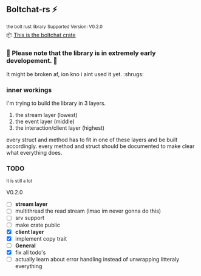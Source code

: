 ## Boltchat-rs ⚡️
<sup>the bolt rust library</sup>
<sup>Supported Version: V0.2.0</sup><br>
📦 [This is the boltchat crate]("https://crates.io/crates/boltchat")

### 🚧 Please note that the library is in extremely early developement. 🚧
It might be broken af, ion kno i aint used it yet. :shrugs:

### inner workings
I'm trying to build the library in 3 layers.

1. the stream layer (lowest)
2. the event layer (middle)
3. the interaction/client layer (highest)

every struct and method has to fit in one of these layers and be built accordingly.
every method and struct should be documented to make clear what everything does.

### TODO
<sup>It is still a lot</sup>

V0.2.0
- [ ] <b>stream layer</b>
- [ ]   multithread the read stream (lmao im never gonna do this)
- [ ]   srv support
- [ ]   make crate public
- [x] <b>client layer</b>
- [x]   implement copy trait
- [ ] <b>General</b>
- [x]   fix all todo's
- [ ]   actually learn about error handling instead of unwrapping litteraly everything